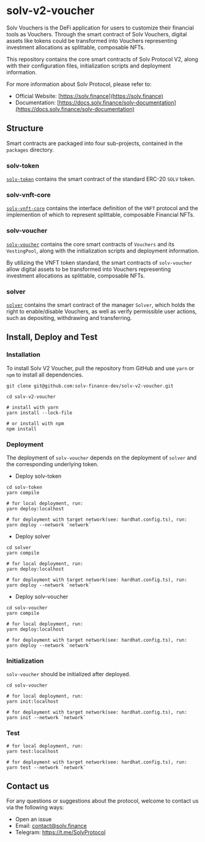 # solv-v2-voucher

Solv Vouchers is the DeFi application for users to customize their financial tools as Vouchers. Through the smart contract of Solv Vouchers, digital assets like tokens could be transformed into Vouchers representing investment allocations as splittable, composable NFTs.

This repository contains the core smart contracts of Solv Protocol V2, along with their configuration files, initialization scripts and deployment information.

For more information about Solv Protocol, please refer to:

- Official Website: [https://solv.finance](https://solv.finance)
- Documentation: [https://docs.solv.finance/solv-documentation](https://docs.solv.finance/solv-documentation)

## Structure

Smart contracts are packaged into four sub-projects, contained in the `packages` directory.

### solv-token

[`solv-token`](./packages/solv-token) contains the smart contract of the standard ERC-20 `SOLV` token.

### solv-vnft-core

[`solv-vnft-core`](./packages/solv-vnft-core) contains the interface definition of the `VNFT` protocol and the implemention of which to represent splittable, composable Financial NFTs.

### solv-voucher

[`solv-voucher`](./packages/solv-voucher) contains the core smart contracts of `Vouchers` and its `VestingPool`, along with the initialization scripts and deployment information. 

By utilizing the VNFT token standard, the smart contracts of `solv-voucher` allow digital assets to be transformed into Vouchers representing investment allocations as splittable, composable NFTs.

### solver

[`solver`](./packages/solver) contains the smart contract of the manager `Solver`, which holds the right to enable/disable Vouchers, as well as verify permissible user actions, such as depositing, withdrawing and transferring.


## Install, Deploy and Test

### Installation

To install Solv V2 Voucher, pull the repository from GitHub and use `yarn` or `npm` to install all dependencies.

```shell
git clone git@github.com:solv-finance-dev/solv-v2-voucher.git

cd solv-v2-voucher

# install with yarn
yarn install --lock-file

# or install with npm
npm install
```

### Deployment

The deployment of `solv-voucher` depends on the deployment of `solver` and the corresponding underlying token. 

- Deploy solv-token

```shell
cd solv-token
yarn compile

# for local deployment, run:
yarn deploy:localhost

# for deployment with target network(see: hardhat.config.ts), run:
yarn deploy --network `network`
```

- Deploy solver

```shell
cd solver
yarn compile

# for local deployment, run:
yarn deploy:localhost

# for deployment with target network(see: hardhat.config.ts), run:
yarn deploy --network `network`
```

- Deploy solv-voucher

```shell
cd solv-voucher
yarn compile

# for local deployment, run:
yarn deploy:localhost

# for deployment with target network(see: hardhat.config.ts), run:
yarn deploy --network `network`
```

### Initialization

`solv-voucher` should be initialized after deployed.

```shell
cd solv-voucher

# for local deployment, run:
yarn init:localhost

# for deployment with target network(see: hardhat.config.ts), run:
yarn init --network `network`
```

### Test

```shell
# for local deployment, run:
yarn test:localhost

# for deployment with target network(see: hardhat.config.ts), run:
yarn test --network `network`
```

## Contact us

For any questions or suggestions about the protocol, welcome to contact us via the following ways:

- Open an issue
- Email: [contact@solv.finance](mailto:contact@solv.finance)
- Telegram: https://t.me/SolvProtocol

